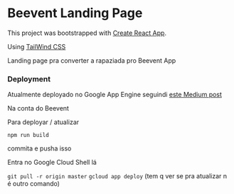 # Beevent Landing Page

This project was bootstrapped with [Create React App](https://github.com/facebook/create-react-app).

Using [TailWind CSS](tailwindcss.com)

Landing page pra converter a rapaziada pro Beevent App

### Deployment

Atualmente deployado no Google App Engine seguindi [este Medium post](https://medium.com/javascript-in-plain-english/quickly-deploy-your-react-app-on-googles-app-engine-6bb97480cc9c)

Na conta do Beevent

Para deployar / atualizar

`npm run build`

commita e pusha isso

Entra no Google Cloud Shell lá

`git pull -r origin master`
`gcloud app deploy` (tem q ver se pra atualizar n é outro comando)